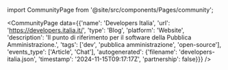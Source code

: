 
import CommunityPage from '@site/src/components/Pages/community';

<CommunityPage
    data={{'name': 'Developers Italia', 'url': 'https://developers.italia.it/', 'type': 'Blog', 'platform': 'Website', 'description': 'Il punto di riferimento per il software della Pubblica Amministrazione.', 'tags': ['dev', 'pubblica amministrazione', 'open-source'], 'events_type': ['Article', 'Chat'], 'autogenerated': {'filename': 'developers-italia.json', 'timestamp': '2024-11-15T09:17:17Z', 'partnership': false}}}
/>
